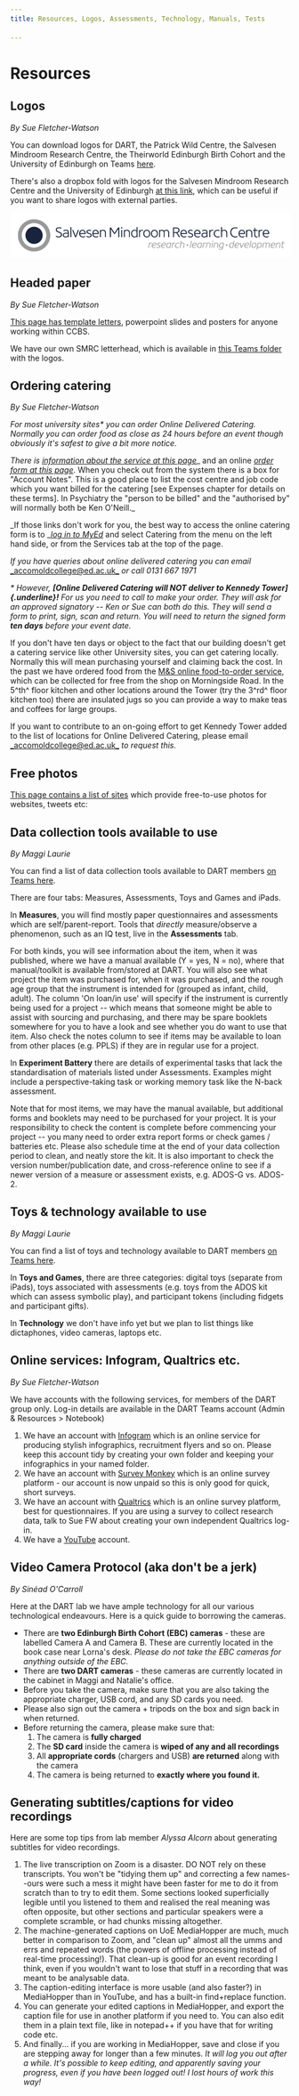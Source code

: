 ```yaml
---
title: Resources, Logos, Assessments, Technology, Manuals, Tests

---
```

# Resources

## Logos

_By Sue Fletcher-Watson_

You can download logos for DART, the Patrick Wild Centre, the Salvesen Mindroom Research Centre, the Theirworld Edinburgh Birth Cohort and the University of Edinburgh on Teams [here](https://uoe.sharepoint.com/:f:/r/sites/DARTlab/Shared%20Documents/Admin%20and%20Resources/Images,%20logos%20%26%20headed%20paper?csf=1&web=1&e=UadNeR).

There's also a dropbox fold with logos for the Salvesen Mindroom Research Centre and the University of Edinburgh [at this link](https://www.dropbox.com/sh/163ox1y5rv7bci8/AAAG3vwSsbL5An2VbROGwVBRa?dl=0), which can be useful if you want to share logos with external parties.

![](uploads/smrc_logo_best.jpg)

## Headed paper

_By Sue Fletcher-Watson_

[This page has template letters](https://www.ed.ac.uk/clinical-brain-sciences/templates), powerpoint slides and posters for anyone working within CCBS.

We have our own SMRC letterhead, which is available in [this Teams folder](https://uoe.sharepoint.com/:f:/r/sites/DARTlab/Shared%20Documents/Admin%20and%20Resources/Images,%20logos%20%26%20headed%20paper?csf=1&web=1&e=pBU7Id) with the logos.

## Ordering catering

_By Sue Fletcher-Watson_

_For most university sites* you can order Online Delivered Catering.
Normally you can order food as close as 24 hours before an event though
obviously it's safest to give a bit more notice._

_There is_ [_information about the service at this
page_](https://www.accom.ed.ac.uk/for-staff/delivered-catering/)_ and an
online [_order form at this
page_](https://www.catering.accom.ed.ac.uk/KxWebCatering/CurrentBookings.aspx).
When you check out from the system there is a box for "Account Notes".
This is a good place to list the cost centre and job code which you want
billed for the catering \[see Expenses chapter for details on these
terms\]. In Psychiatry the "person to be billed" and the "authorised by"
will normally both be Ken O'Neill._

_If those links don't work for you, the best way to access the online
catering form is to _[_log in to MyEd_](https://www.myed.ed.ac.uk/) and
select Catering from the menu on the left hand side, or from the
Services tab at the top of the page.

_If you have queries about online delivered catering you can email_
[_accomoldcollege@ed.ac.uk_](mailto:accomoldcollege@ed.ac.uk) _or call 0131 667 1971_

_* However, **\[Online Delivered Catering will NOT deliver to Kennedy
Tower\]{.underline}!** For us you need to call to make your order. They
will ask for an approved signatory -- Ken or Sue can both do this. They
will send a form to print, sign, scan and return. You will need to
return the signed form **ten days** before your event date._

If you don't have ten days or object to the fact that our building
doesn't get a catering service like other University sites, you can get
catering locally. Normally this will mean purchasing yourself and
claiming back the cost. In the past we have ordered food from the [M&S
online food-to-order
service](https://www.marksandspencer.com/c/food-to-order/about-our-food-to-order-service),
which can be collected for free from the shop on Morningside Road. In
the 5^th^ floor kitchen and other locations around the Tower (try the
3^rd^ floor kitchen too) there are insulated jugs so you can provide a
way to make teas and coffees for large groups.

If you want to contribute to an on-going effort to get Kennedy Tower
added to the list of locations for Online Delivered Catering, please
email [_accomoldcollege@ed.ac.uk_](mailto:accomoldcollege@ed.ac.uk) _to request this._

## Free photos

[This page contains a list of
sites](https://blog.hootsuite.com/20-free-stock-photo-sites-social-media-images/?utm_source=twitter&utm_medium=owned_social&utm_campaign=social_hootsuite)
which provide free-to-use photos for websites, tweets etc:

## Data collection tools available to use

_By Maggi Laurie_

You can find a list of data collection tools available to DART members [on Teams here](https://uoe.sharepoint.com/:x:/r/sites/DARTlab/Shared%20Documents/Admin%20and%20Resources/3.%20Running%20a%20project/DART%20measures%20and%20resources.xlsx?d=wec6e392d137147bbbd7b79a59d17692c&csf=1&web=1&e=QmqtSz).

There are four tabs: Measures, Assessments, Toys and Games and iPads.

In **Measures**, you will find mostly paper questionnaires and assessments which are self/parent-report. Tools that _directly_ measure/observe a phenomenon, such as an IQ test, live in the **Assessments** tab.

For both kinds, you will see information about the item, when it was published, where we have a manual available (Y = yes, N = no), where that manual/toolkit is available from/stored at DART. You will also see what project the item was purchased for, when it was purchased, and the rough age group that the instrument is intended for (grouped as infant, child, adult). The column 'On loan/in use' will specify if the instrument is currently being used for a project -- which means that someone might be able to assist with sourcing and purchasing, and there may be spare booklets somewhere for you to have a look and see whether you do want to use that item. Also check the notes column to see if items may be available to loan from other places (e.g. PPLS) if they are in regular use for a project.

In **Experiment Battery** there are details of experimental tasks that lack the standardisation of materials listed under Assessments. Examples might include a perspective-taking task or working memory task like the N-back assessment.

Note that for most items, we may have the manual available, but additional forms and booklets may need to be purchased for your project. It is your responsibility to check the content is complete before commencing your project -- you many need to order extra report forms or check games / batteries etc. Please also schedule time at the end of your data collection period to clean, and neatly store the kit. It is also important to check the version number/publication date, and cross-reference online to see if a newer version of a measure or assessment exists, e.g. ADOS-G vs. ADOS-2.

## Toys & technology available to use

_By Maggi Laurie_

You can find a list of toys and technology available to DART members [on Teams here](https://uoe.sharepoint.com/:x:/r/sites/DARTlab/Shared%20Documents/Admin%20and%20Resources/3.%20Running%20a%20project/DART%20measures%20and%20resources.xlsx?d=wec6e392d137147bbbd7b79a59d17692c&csf=1&web=1&e=QmqtSz).

In **Toys and Games**, there are three categories: digital toys (separate from iPads), toys associated with assessments (e.g. toys from the ADOS kit which can assess symbolic play), and participant tokens (including fidgets and participant gifts).

In **Technology** we don't have info yet but we plan to list things like dictaphones, video cameras, laptops etc.

## Online services: Infogram, Qualtrics etc.

_By Sue Fletcher-Watson_

We have accounts with the following services, for members of the DART group only. Log-in details are available in the DART Teams account (Admin & Resources > Notebook)

1. We have an account with [Infogram](https://infogram.com/login) which is an online service for producing stylish infographics, recruitment flyers and so on. Please keep this account tidy by creating your own folder and keeping your infographics in your named folder.
2. We have an account with [Survey Monkey](https://www.surveymonkey.com/) which is an online survey platform - our account is now unpaid so this is only good for quick, short surveys.
3. We have an account with [Qualtrics](https://www.qualtrics.com/uk/) which is an online survey platform, best for questionnaires. If you are using a survey to collect research data, talk to Sue FW about creating your own independent Qualtrics log-in.
4. We have a [YouTube](https://www.youtube.com/channel/UCPORsrJRCt1okyUF6csA3Dg) account.

## Video Camera Protocol (aka don't be a jerk)

_By Sinéad O'Carroll_

Here at the DART lab we have ample technology for all our various
technological endeavours. Here is a quick guide to borrowing the
cameras.

* There are **two Edinburgh Birth Cohort (EBC) cameras** - these are labelled Camera A and Camera B. These are currently located in the book case near Lorna's desk. _Please do not take the EBC cameras for anything outside of the EBC._ 
* There are **two DART cameras** - these cameras are currently located in the cabinet in Maggi and Natalie's office. 
* Before you take the camera, make sure that you are also taking the appropriate charger, USB cord, and any SD cards you need. 
* Please also sign out the camera + tripods on the box and sign back in when returned. 
* Before returning the camera, please make sure that: 
  1. The camera is **fully charged**
  2. The **SD card** inside the camera is **wiped of any and all recordings**
  3. All **appropriate cords** (chargers and USB) **are returned** along with the camera
  4. The camera is being returned to **exactly where you found it.**

## Generating subtitles/captions for video recordings 

Here are some top tips from lab member _Alyssa Alcorn_ about generating subtitles for video recordings.

1. The live transcription on Zoom is a disaster. DO NOT rely on these transcripts. You won't be "tidying them up" and correcting a few names--ours were such a mess it might have been faster for me to do it from scratch than to try to edit them. Some sections looked superficially legible until you listened to them and realised the real meaning was often opposite, but other sections and particular speakers were a complete scramble, or had chunks missing altogether.
2. The machine-generated captions on UoE MediaHopper are much, much better in comparison to Zoom, and "clean up" almost all the umms and errs and repeated words (the powers of offline processing instead of real-time processing!). That clean-up is good for an event recording I think, even if you wouldn't want to lose that stuff in a recording that was meant to be analysable data.
3. The caption-editing interface is more usable (and also faster?) in MediaHopper than in YouTube, and has a built-in find+replace function.
4. You can generate your edited captions in MediaHopper, and export the caption file for use in another platform if you need to. You can also edit them in a plain text file, like in notepad++ if you have that for writing code etc.
5. And finally... if you are working in MediaHopper, save and close if you are stepping away for longer than a few minutes. _It will log you out after a while. It's possible to keep editing, and apparently saving your progress, even if you have been logged out! I lost hours of work this way!_ 